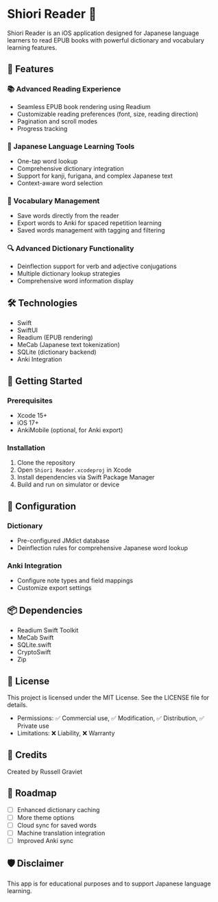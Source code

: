 # Shiori Reader 📖

Shiori Reader is an iOS application designed for Japanese language learners to read EPUB books with powerful dictionary and vocabulary learning features.

## 🌟 Features

### 📚 Advanced Reading Experience
- Seamless EPUB book rendering using Readium
- Customizable reading preferences (font, size, reading direction)
- Pagination and scroll modes
- Progress tracking

### 📖 Japanese Language Learning Tools
- One-tap word lookup
- Comprehensive dictionary integration
- Support for kanji, furigana, and complex Japanese text
- Context-aware word selection

### 🧠 Vocabulary Management
- Save words directly from the reader
- Export words to Anki for spaced repetition learning
- Saved words management with tagging and filtering

### 🔍 Advanced Dictionary Functionality
- Deinflection support for verb and adjective conjugations
- Multiple dictionary lookup strategies
- Comprehensive word information display

## 🛠 Technologies

- Swift
- SwiftUI
- Readium (EPUB rendering)
- MeCab (Japanese text tokenization)
- SQLite (dictionary backend)
- Anki Integration

## 🚀 Getting Started

### Prerequisites
- Xcode 15+
- iOS 17+
- AnkiMobile (optional, for Anki export)

### Installation
1. Clone the repository
2. Open `Shiori Reader.xcodeproj` in Xcode
3. Install dependencies via Swift Package Manager
4. Build and run on simulator or device

## 🔧 Configuration

### Dictionary
- Pre-configured JMdict database
- Deinflection rules for comprehensive Japanese word lookup

### Anki Integration
- Configure note types and field mappings
- Customize export settings

## 📦 Dependencies
- Readium Swift Toolkit
- MeCab Swift
- SQLite.swift
- CryptoSwift
- Zip

## 📄 License
This project is licensed under the MIT License. See the LICENSE file for details.
- Permissions: ✅ Commercial use, ✅ Modification, ✅ Distribution, ✅ Private use
- Limitations: ❌ Liability, ❌ Warranty

## 👥 Credits
Created by Russell Graviet

## 🎯 Roadmap
- [ ] Enhanced dictionary caching
- [ ] More theme options
- [ ] Cloud sync for saved words
- [ ] Machine translation integration
- [ ] Improved Anki sync

## 🛡 Disclaimer
This app is for educational purposes and to support Japanese language learning.
